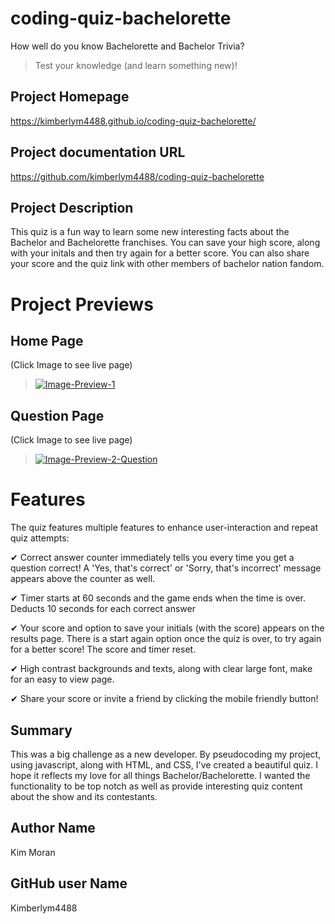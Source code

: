 # coding-quiz-bachelorette
How well do you know Bachelorette and Bachelor Trivia?

> Test your knowledge (and learn something new)!

## Project Homepage
https://kimberlym4488.github.io/coding-quiz-bachelorette/

## Project documentation URL
https://github.com/kimberlym4488/coding-quiz-bachelorette

## Project Description
This quiz is a fun way to learn some new interesting facts about the Bachelor and Bachelorette franchises. You can save your high score, along with your initals and then try again for a better score. You can also share your score and the quiz link with other members of bachelor nation fandom.

# Project Previews
## Home Page
(Click Image to see live page)

>[![Image-Preview-1](https://user-images.githubusercontent.com/92805933/144375458-144636d6-f021-4102-8d8d-d4a1b738b38c.PNG)](https://kimberlym4488.github.io/coding-quiz-bachelorette/)

## Question Page
(Click Image to see live page)

>[![Image-Preview-2-Question](https://user-images.githubusercontent.com/92805933/144375714-0232155f-6009-4da3-a9cf-18d3fd2e08f9.PNG)](https://kimberlym4488.github.io/coding-quiz-bachelorette/)

# Features
The quiz features multiple features to enhance user-interaction and repeat quiz attempts:

&#10004; Correct answer counter immediately tells you every time you get a question correct! A 'Yes, that's correct' or 'Sorry, that's incorrect' message appears above the counter as well.

&#10004; Timer starts at 60 seconds and the game ends when the time is over. Deducts 10 seconds for each correct answer

&#10004; Your score and option to save your initials (with the score) appears on the results page. There is a start again option once the quiz is over, to try again for a better score! The score and timer reset.

&#10004; High contrast backgrounds and texts, along with clear large font, make for an easy to view page.

&#10004; Share your score or invite a friend by clicking the mobile friendly button!

## Summary
This was a big challenge as a new developer. By pseudocoding my project, using javascript, along with HTML, and CSS, I've created a beautiful quiz. I hope it reflects my love for all things Bachelor/Bachelorette. I wanted the functionality to be top notch as well as provide interesting quiz content about the show and its contestants. 
    
## Author Name
Kim Moran
## GitHub user Name
Kimberlym4488

